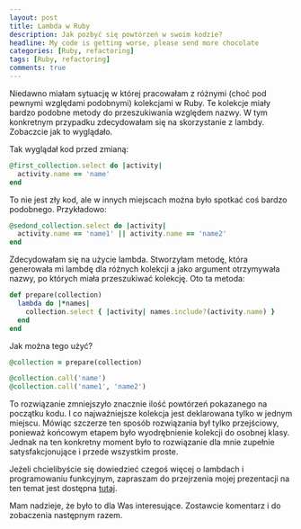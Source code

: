 ```yaml
---
layout: post
title: Lambda w Ruby
description: Jak pozbyć się powtórzeń w swoim kodzie?
headline: My code is getting worse, please send more chocolate
categories: [Ruby, refactoring]
tags: [Ruby, refactoring]
comments: true
---
```


Niedawno miałam sytuację w której pracowałam z różnymi (choć pod pewnymi względami podobnymi) kolekcjami w Ruby. Te kolekcje miały bardzo podobne metody do przeszukiwania względem nazwy. W tym konkretnym przypadku zdecydowałam się na skorzystanie z lambdy. Zobaczcie jak to wyglądało.

Tak wyglądał kod przed zmianą:

```ruby
@first_collection.select do |activity|
  activity.name == 'name'
end
```

To nie jest zły kod, ale w innych miejscach można było spotkać coś bardzo podobnego. Przykładowo:

```ruby
@sedond_collection.select do |activity|
  activity.name == 'name1' || activity.name == 'name2'
end
```

Zdecydowałam się na użycie lambda. Stworzyłam metodę, która generowała mi lambdę dla różnych kolekcji a jako argument otrzymywała nazwy, po których miała przeszukiwać kolekcję. Oto ta metoda:

```ruby
def prepare(collection)
  lambda do |*names|
    collection.select { |activity| names.include?(activity.name) }
  end
end
```

Jak można tego użyć?

```ruby
@collection = prepare(collection)

@collection.call('name')
@collection.call('name1', 'name2')
```

To rozwiązanie zmniejszyło znacznie ilość powtórzeń pokazanego na początku kodu. I co najważniejsze kolekcja jest deklarowana tylko w jednym miejscu. Mówiąc szczerze ten sposób rozwiązania był tylko przejściowy, ponieważ końcowym etapem było wyodrębnienie kolekcji do osobnej klasy. Jednak na ten konkretny moment było to rozwiązanie dla mnie zupełnie satysfakcjonujące i przede wszystkim proste.

Jeżeli chcielibyście się dowiedzieć czegoś więcej o lambdach i programowaniu funkcyjnym, zapraszam do przejrzenia mojej prezentacji na ten temat jest dostępna [tutaj](https://womanonrails.github.io/presentation-functional-programming-in-ruby/#1).

Mam nadzieje, że było to dla Was interesujące. Zostawcie komentarz i do zobaczenia następnym razem.
